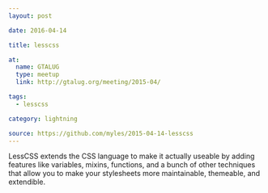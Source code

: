 ```yaml
---
layout: post

date: 2016-04-14

title: lesscss

at:
  name: GTALUG
  type: meetup
  link: http://gtalug.org/meeting/2015-04/

tags:
  - lesscss

category: lightning

source: https://github.com/myles/2015-04-14-lesscss
---
```


LessCSS extends the CSS language to make it actually useable by adding features like variables, mixins, functions, and a bunch of other techniques that allow you to make your stylesheets more maintainable, themeable, and extendible.
